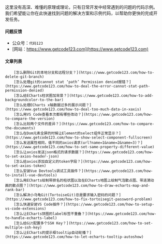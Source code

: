 
这里没有高深、难懂的原理或理论，只有日常开发中经常遇到的问题的代码示例。我们希望能让你在此快速找到问题的解决方案和示例代码，以帮助你更快的完成开发任务。
#### 问题反馈
* 公众号：`代码123`
* [网站：https://www.getcode123.com](https://www.getcode123.com)
#### 文章列表
        [怎么删除Git的本地分支和远程分支？](https://www.getcode123.com/how-to-delete-git-branch)
        [怎么处理git的cannot stat ‘path’ Permission denied报错？](https://www.getcode123.com/how-to-deal-the-error-cannot-stat-path-permission-denied)
        [怎么给ECharts柱状图加背景？](https://www.getcode123.com/how-to-add-backgroundcolor-to-the-bar)
        [怎么处理ECharts x轴数据过多的展示问题？](https://www.getcode123.com/how-to-deal-too-much-data-in-xaxis)
        [怎么用VS Code查看本次都有哪些改动？](https://www.getcode123.com/how-to-compare-the-version)
        [怎么比较两个文件的差异？](https://www.getcode123.com/how-to-compare-the-documents)
        [怎么在Dom元素全屏的时候让Element的select组件正常显示？](https://www.getcode123.com/how-to-show-select-component-fullscreen)
        [怎么发送属性相同，值不同的axios请求(url?name=1&name=2&name=3)？](https://www.getcode123.com/how-to-set-same-property-different-value)
        [怎么让axios发送json格式的请求数据？](https://www.getcode123.com/how-to-set-axios-header-json)
        [怎么给axios添加自定义的token字段？](https://www.getcode123.com/how-to-set-axios-token)
        [怎么安装Vue Devtools调试工具插件？](https://www.getcode123.com/how-to-install-vue-devtools)
        [怎么用ECharts绘制带排名的柱状图以及在ECharts地图上绘制气泡散点图、带涟漪动画的散点图？](https://www.getcode123.com/how-to-draw-echarts-map-and-rank-bar)
        [怎么解决小乌龟Git(TortoiseGit)总是要求输入密码的问题？](https://www.getcode123.com/how-to-fix-tortoisegit-password-problem)
        [怎么快速安装VS Code插件？](https://www.getcode123.com/how-to-setup-vs-code-extensions)
        [怎么让ECharts饼图的label标签不重叠？](https://www.getcode123.com/how-to-handle-echarts-label)
        [怎么给Git配置多个SSH Key？](https://www.getcode123.com/how-to-set-multiple-ssh-key)
        [怎么让ECharts的提示框tooltip自动轮播？](https://www.getcode123.com/how-to-let-echarts-tooltip-autoshow)
